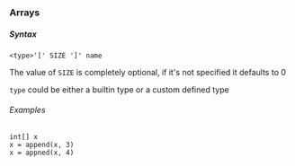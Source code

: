 ### Arrays

##### Syntax
```
<type>'[' SIZE ']' name
```

The value of `SIZE` is completely optional, if it's not specified
it defaults to 0

`type` could be either a builtin type or a custom defined type

###### Examples
```
int[] x
x = append(x, 3)
x = appned(x, 4)
```
